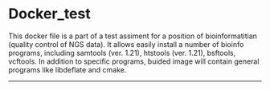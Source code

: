 # Docker_test
This docker file is a part of a test assiment for a position of bioinformatitian (quality control of NGS data). 
It allows easily install a number of bioinfo programs, including samtools (ver. 1.21), htstools (ver. 1.21), bsftools, vcftools. In addition to specific programs, buided image will contain general programs like libdeflate and cmake.


________________________________________________________________



